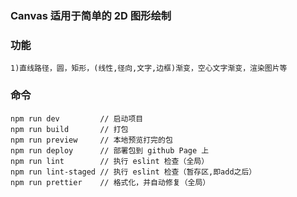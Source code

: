 ### Canvas 适用于简单的 2D 图形绘制

### 功能

```
1)直线路径，圆，矩形，(线性,径向,文字,边框)渐变，空心文字渐变，渲染图片等
```

### 命令

```
npm run dev         // 启动项目
npm run build       // 打包
npm run preview     // 本地预览打完的包
npm run deploy      // 部署包到 github Page 上
npm run lint        // 执行 eslint 检查（全局）
npm run lint-staged // 执行 eslint 检查（暂存区,即add之后）
npm run prettier    // 格式化，并自动修复（全局）

```
